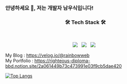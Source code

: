 ### 안녕하세요 👋, 저는 개발자 남우식입니다!

<h3 align="center"><b>🛠 Tech Stack 🛠</b></h3>
</br>
<p align="center">
<img src="https://img.shields.io/badge/Java-007396?style=flat-square&logo=Java&logoColor=white"/></a> &nbsp
<img src="https://img.shields.io/badge/Spring-6DB33F?style=flat-square&logo=Spring&logoColor=white"/></a> &nbsp
<img src="https://img.shields.io/badge/Oracle-F80000?style=flat-square&logo=Oracle&logoColor=white"/></a> &nbsp

My Blog : https://velog.io/@rainbowweb
</br>
My Portfolio : https://righteous-diploma-bbd.notion.site/2a061449b73c473991e03f9cb5dae420
<!--My Portfolio

[<img src='https://cdn.jsdelivr.net/npm/simple-icons@3.0.1/icons/icloud.svg' alt='website' height='40'>](https://righteous-diploma-bbd.notion.site/2a061449b73c473991e03f9cb5dae420) 

My Blog

[<img src='https://cdn.jsdelivr.net/npm/simple-icons@3.0.1/icons/icloud.svg' alt='website' height='40'>](https://namusik.tistory.com/)  
-->

[![Top Langs](https://github-readme-stats.vercel.app/api/top-langs/?username=namusik)](https://github.com/anuraghazra/github-readme-stats)
